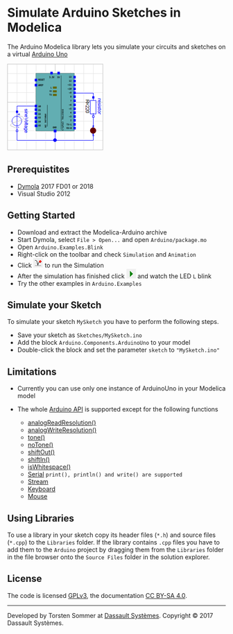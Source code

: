 # Simulate Arduino Sketches in Modelica

The Arduino Modelica library lets you simulate your circuits and sketches on a virtual [Arduino Uno](https://www.arduino.cc/en/Main/ArduinoBoardUno)

![Circuit w/ Arduino](Arduino/Resources/Images/led_circuit.png)

## Prerequistites

- [Dymola](https://www.3ds.com/products-services/catia/products/dymola) 2017 FD01 or 2018
- Visual Studio 2012

## Getting Started

- Download and extract the Modelica-Arduino archive
- Start Dymola, select `File > Open...` and open `Arduino/package.mo`
- Open `Arduino.Examples.Blink`
- Right-click on the toolbar and check `Simulation` and `Animation`
- Click ![Simulate Button](Arduino/Resources/Images/simulate_button.png) to run the Simulation
- After the simulation has finished click ![Run Button](Arduino/Resources/Images/run_button.png) and watch the LED `L` blink
- Try the other examples in `Arduino.Examples`


## Simulate your Sketch

To simulate your sketch `MySketch` you have to perform the following steps.

- Save your sketch as `Sketches/MySketch.ino`
- Add the block `Arduino.Components.ArduinoUno` to your model
- Double-click the block and set the parameter `sketch` to `"MySketch.ino"`


## Limitations

- Currently you can use only one instance of ArduinoUno in your Modelica model

- The whole [Arduino API](https://www.arduino.cc/en/Reference/HomePage) is supported except for the following functions

	- [analogReadResolution()](https://www.arduino.cc/en/Reference/AnalogReadResolution)
	- [analogWriteResolution()](https://www.arduino.cc/en/Reference/AnalogWriteResolution)
	- [tone()](https://www.arduino.cc/en/Reference/Tone)
	- [noTone()](https://www.arduino.cc/en/Reference/NoTone)
	- [shiftOut()](https://www.arduino.cc/en/Reference/ShiftOut)
	- [shiftIn()](https://www.arduino.cc/en/Reference/ShiftIn)
	- [isWhitespace()](https://www.arduino.cc/en/Reference/IsWhitespace)
	- [Serial](https://www.arduino.cc/en/Reference/Serial) `print(), println() and write() are supported`
	- [Stream](https://www.arduino.cc/en/Reference/Stream)
	- [Keyboard](https://www.arduino.cc/en/Reference/MouseKeyboard)
	- [Mouse](https://www.arduino.cc/en/Reference/MouseKeyboard)

## Using Libraries

To use a library in your sketch copy its header files (`*.h`) and source files (`*.cpp`) to the `Libraries` folder. If the library contains `.cpp` files you have to add them to the `Arduino` project by dragging them from the `Libraries` folder in the file browser onto the `Source Files` folder in the solution explorer.

## License

The code is licensed [GPLv3](https://www.gnu.org/licenses/gpl-3.0.en.html), the documentation [CC BY-SA 4.0](https://creativecommons.org/licenses/by-sa/4.0/).

----------------------------

Developed by Torsten Sommer at [Dassault Systèmes](https://www.3ds.com/). Copyright &copy; 2017 Dassault Systèmes.
